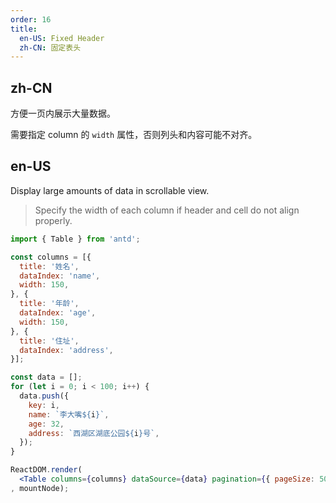 ```yaml
---
order: 16
title:
  en-US: Fixed Header
  zh-CN: 固定表头
---
```


## zh-CN

方便一页内展示大量数据。

需要指定 column 的 `width` 属性，否则列头和内容可能不对齐。

## en-US

Display large amounts of data in scrollable view.

> Specify the width of each column if header and cell do not align properly.

````jsx
import { Table } from 'antd';

const columns = [{
  title: '姓名',
  dataIndex: 'name',
  width: 150,
}, {
  title: '年龄',
  dataIndex: 'age',
  width: 150,
}, {
  title: '住址',
  dataIndex: 'address',
}];

const data = [];
for (let i = 0; i < 100; i++) {
  data.push({
    key: i,
    name: `李大嘴${i}`,
    age: 32,
    address: `西湖区湖底公园${i}号`,
  });
}

ReactDOM.render(
  <Table columns={columns} dataSource={data} pagination={{ pageSize: 50 }} scroll={{ y: 240 }} />
, mountNode);
````
